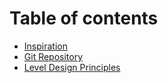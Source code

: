 # Table of contents

* [Inspiration](README.md)
* [Git Repository](https://github.com/Lauralvh1995/TurnBasedDungeonCrawler)
* [Level Design Principles](level-design-principles.md)
